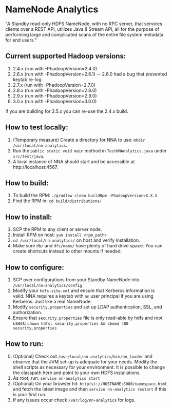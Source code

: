 # NameNode Analytics

"A Standby read-only HDFS NameNode, with no RPC server, that services clients over a REST API, utilizes Java 8 Stream API, all for the purpose of performing large and complicated scans of the entire file system metadata for end users."

## Current supported Hadoop versions:

1. 2.4.x (run with -PhadoopVersion=2.4.0)
2. 2.6.x (run with -PhadoopVersion=2.6.1) -- 2.6.0 had a bug that prevented keytab re-log.
3. 2.7.x (run with -PhadoopVersion=2.7.0)
3. 2.8.x (run with -PhadoopVersion=2.8.0)
3. 2.9.x (run with -PhadoopVersion=2.9.0)
3. 3.0.x (run with -PhadoopVersion=3.0.0)

If you are building for 2.5.x you can re-use the 2.4.x build.

## How to test locally:

1. (Temporary measure) Create a directory for NNA to use: `mkdir /usr/local/nn-analytics`.
2. Run the `public static void main` method in `TestNNAnalytics.java` under `src/test/java`.
3. A local instance of NNA should start and be accessible at http://localhost:4567.

## How to build:

1. To build the RPM: `./gradlew clean buildRpm -PhadoopVersion=X.X.X`
2. Find the RPM in: `cd build/distributions/`

## How to install:

1. SCP the RPM to any client or server node.
2. Install RPM on host: `yum install <rpm_path>`
3. `cd /usr/local/nn-analytics/` on host and verify installation.
4. Make sure `db/` and `dfs/name/` have plenty of hard drive space. You can create shortcuts instead to other mounts if needed.

## How to configure:

1. SCP over configurations from your Standby NameNode into `/usr/local/nn-analytics/config`
2. Modify your `hdfs-site.xml` and ensure that Kerberos information is valid. NNA requires a keytab with `nn` user principal if you are using Kerberos. Just like a real NameNode.
3. Modify `security.properties` and set up LDAP authentication, SSL, and authorization.
3. Ensure that `security.properties` file is only read-able by hdfs and root users: `chown hdfs: security.properties && chmod 400 security.properties`

## How to run:

0. (Optional) Check out `/usr/local/nn-analytics/bin/nn_loader` and observe that the JVM set-up is adequate for your needs. Modify the shell scripts as necessary for your environment. It is possible to change the classpath here and point to your own HDFS installations.
1. As root, run: `service nn-analytics start`
2. (Optional) On your browser hit: `http(s)://HOSTNAME:8080/namespace.html` and fetch the latest image and then `service nn-analytics restart` if this is your first run.
3. If any issues occur check `/var/log/nn-analytics` for logs.
